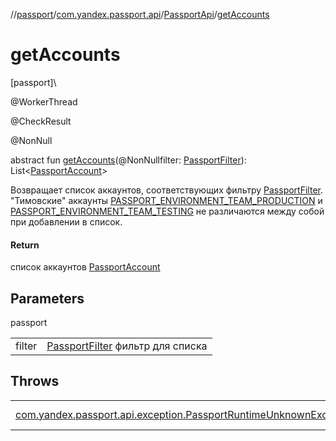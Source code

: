 //[passport](../../../index.md)/[com.yandex.passport.api](../index.md)/[PassportApi](index.md)/[getAccounts](get-accounts.md)

# getAccounts

[passport]\

@WorkerThread

@CheckResult

@NonNull

abstract fun [getAccounts](get-accounts.md)(@NonNullfilter: [PassportFilter](../-passport-filter/index.md)): List&lt;[PassportAccount](../-passport-account/index.md)&gt;

Возвращает список аккаунтов, соответствующих фильтру [PassportFilter](../-passport-filter/index.md). &quot;Тимовские&quot; аккаунты [PASSPORT_ENVIRONMENT_TEAM_PRODUCTION](../-passport/-p-a-s-s-p-o-r-t_-e-n-v-i-r-o-n-m-e-n-t_-t-e-a-m_-p-r-o-d-u-c-t-i-o-n.md) и [PASSPORT_ENVIRONMENT_TEAM_TESTING](../-passport/-p-a-s-s-p-o-r-t_-e-n-v-i-r-o-n-m-e-n-t_-t-e-a-m_-t-e-s-t-i-n-g.md) не различаются между собой при добавлении в список.

#### Return

список аккаунтов [PassportAccount](../-passport-account/index.md)

## Parameters

passport

| | |
|---|---|
| filter | [PassportFilter](../-passport-filter/index.md) фильтр для списка |

## Throws

| | |
|---|---|
| [com.yandex.passport.api.exception.PassportRuntimeUnknownException](../../com.yandex.passport.api.exception/-passport-runtime-unknown-exception/index.md) | внутренняя ошибка |
